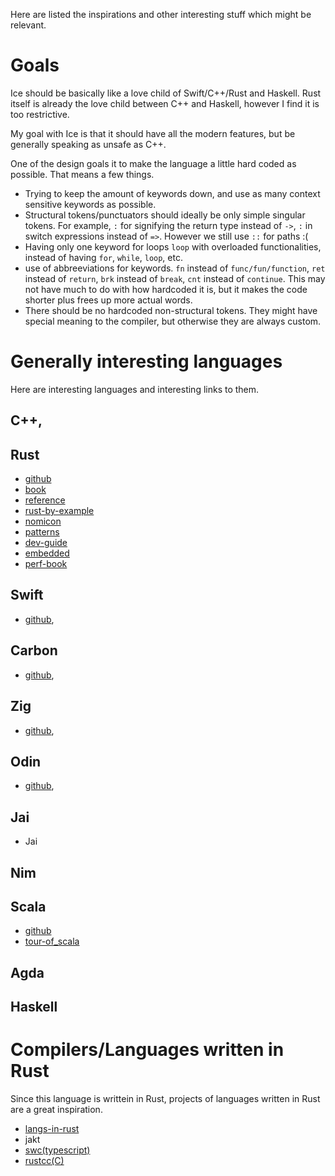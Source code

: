 Here are listed the inspirations and other interesting stuff which might be relevant.
# Goals

Ice should be basically like a love child of Swift/C++/Rust and Haskell. Rust itself is already the love child between C++ and Haskell, however I find it is too restrictive.

My goal with Ice is that it should have all the modern features, but be generally speaking as unsafe as C++.

One of the design goals it to make the language a little hard coded as possible. That means a few things.
- Trying to keep the amount of keywords down, and use as many context sensitive keywords as possible.
- Structural tokens/punctuators should ideally be only simple singular tokens. For example, `:` for signifying the return type instead of `->`, `:` in switch expressions instead of `=>`. However we still use `::` for paths :(
- Having only one keyword for loops `loop` with overloaded functionalities, instead of having `for`, `while`, `loop`, etc.
- use of abbreeviations for keywords. `fn` instead of `func/fun/function`, `ret` instead of `return`, `brk` instead of `break`, `cnt` instead of `continue`. This may not have much to do with how hardcoded it is, but it makes the code shorter plus frees up more actual words.
- There should be no hardcoded non-structural tokens. They might have special meaning to the compiler, but otherwise they are always custom.

# Generally interesting languages

Here are interesting languages and interesting links to them.

## C++, 
## Rust
- [github](https://github.com/rust-lang/rust)
- [book](https://doc.rust-lang.org/book/title-page.html)
- [reference](https://doc.rust-lang.org/reference/introduction.html)
- [rust-by-example](https://doc.rust-lang.org/rust-by-example/index.html)
- [nomicon](https://doc.rust-lang.org/nomicon/intro.html)
- [patterns](https://github.com/rust-unofficial/patterns)
- [dev-guide](https://rustc-dev-guide.rust-lang.org/about-this-guide.html)
- [embedded](https://docs.rust-embedded.org/book/intro/index.html)
- [perf-book](https://nnethercote.github.io/perf-book/introduction.html)
## Swift
- [github](https://github.com/apple/swift),
## Carbon 
- [github](https://github.com/carbon-language/carbon-lang),
## Zig
- [github](https://github.com/ziglang/zig), 
## Odin
- [github](https://github.com/odin-lang/Odin),
## Jai
- Jai
## Nim
## Scala
- [github](https://github.com/scala/scala)
- [tour-of_scala](https://docs.scala-lang.org/tour/tour-of-scala.html)

## Agda
## Haskell


# Compilers/Languages written in Rust
Since this language is writtein in Rust, projects of languages written in Rust are a great inspiration.

- [langs-in-rust](https://github.com/alilleybrinker/langs-in-rust)
- jakt
- [swc(typescript)](https://github.com/alilleybrinker/langs-in-rust)
- [rustcc(C)](https://github.com/ClementTsang/rustcc)